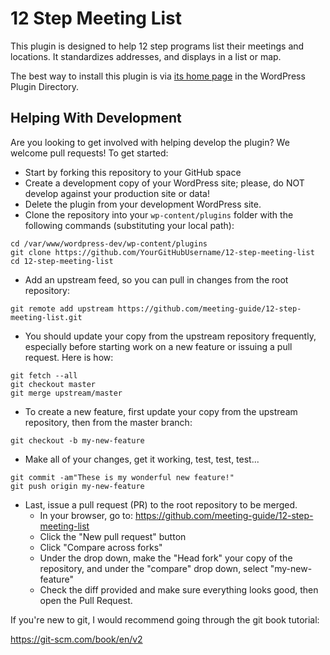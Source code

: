 12 Step Meeting List
====================

This plugin is designed to help 12 step programs list their meetings and locations. It standardizes addresses, and displays in a list or map.

The best way to install this plugin is via [its home page](https://wordpress.org/plugins/12-step-meeting-list/) in the WordPress Plugin Directory.

## Helping With Development

Are you looking to get involved with helping develop the plugin? We welcome pull requests! To get started:

* Start by forking this repository to your GitHub space
* Create a development copy of your WordPress site; please, do NOT develop against your production site or data!
* Delete the plugin from your development WordPress site.
* Clone the repository into your `wp-content/plugins` folder with the following commands (substituting your local path):

```
cd /var/www/wordpress-dev/wp-content/plugins
git clone https://github.com/YourGitHubUsername/12-step-meeting-list
cd 12-step-meeting-list
```

* Add an upstream feed, so you can pull in changes from the root repository:

```
git remote add upstream https://github.com/meeting-guide/12-step-meeting-list.git
````

* You should update your copy from the upstream repository frequently, especially before starting work on a new feature or issuing a pull request. Here is how:

```
git fetch --all
git checkout master
git merge upstream/master
```

* To create a new feature, first update your copy from the upstream repository, then from the master branch:

```
git checkout -b my-new-feature
```

* Make all of your changes, get it working, test, test, test...

```
git commit -am"These is my wonderful new feature!"
git push origin my-new-feature
```

* Last, issue a pull request (PR) to the root repository to be merged.
    * In your browser, go to: https://github.com/meeting-guide/12-step-meeting-list
    * Click the "New pull request" button
    * Click "Compare across forks"
    * Under the drop down, make the "Head fork" your copy of the repository, and under the "compare" drop down, select "my-new-feature"
    * Check the diff provided and make sure everything looks good, then open the Pull Request.

If you're new to git, I would recommend going through the git book tutorial:

https://git-scm.com/book/en/v2
